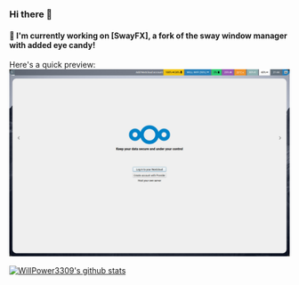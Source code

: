 ### Hi there 👋
#### 🔭 I'm currently working on [SwayFX], a fork of the sway window manager with added eye candy!

Here's a quick preview:
![swayfx screenshot with rounded corners](assets/swayfxScreenshot.jpg)

[![WillPower3309's github stats](https://github-readme-stats.vercel.app/api?username=willpower3309)](https://github.com/anuraghazra/github-readme-stats)
